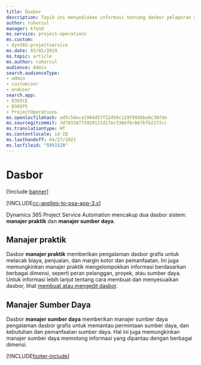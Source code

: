 ```yaml
---
title: Dasbor
description: Topik ini menyediakan informasi tentang dasbor pelaporan yang disertakan di Dynamics 365 Project Service Automation.
author: ruhercul
manager: kfend
ms.service: project-operations
ms.custom:
- dyn365-projectservice
ms.date: 03/01/2019
ms.topic: article
ms.author: ruhercul
audience: Admin
search.audienceType:
- admin
- customizer
- enduser
search.app:
- D365CE
- D365PS
- ProjectOperations
ms.openlocfilehash: ad5c5deca1964d57f22459c129f9936be0c30fde
ms.sourcegitcommit: 3d78338773929121d17ec3386f6cb67bfb2272cc
ms.translationtype: HT
ms.contentlocale: id-ID
ms.lasthandoff: 04/27/2021
ms.locfileid: "5951528"
---
```

# <a name="dashboards"></a>Dasbor

[!include [banner](../includes/psa-now-project-operations.md)]

[!INCLUDE[cc-applies-to-psa-app-3.x](../includes/cc-applies-to-psa-app-3x.md)]

Dynamics 365 Project Service Automation mencakup dua dasbor sistem: **manajer praktik** dan **manajer sumber daya**.

## <a name="practice-manager"></a>Manajer praktik 

Dasbor **manajer praktik** memberikan pengalaman dasbor grafis untuk melacak biaya, penjualan, dan margin kotor dan pemanfaatan. Ini juga memungkinkan manajer praktik mengelompokkan informasi berdasarkan berbagai dimensi, seperti peran pelanggan, proyek, atau sumber daya. Untuk informasi lebih lanjut tentang cara membuat dan menyesuaikan dasbor, lihat [membuat atau mengedit dasbor](/dynamics365/customerengagement/on-premises/customize/create-edit-dashboards).

## <a name="resource-manager"></a>Manajer Sumber Daya 

Dasbor **manajer sumber daya** memberikan manajer sumber daya pengalaman dasbor grafis untuk memantau permintaan sumber daya, dan kebutuhan dan pemanfaatan sumber daya. Hal ini juga memungkinkan manajer sumber daya memotong informasi yang dipantau dengan berbagai dimensi.


[!INCLUDE[footer-include](../includes/footer-banner.md)]